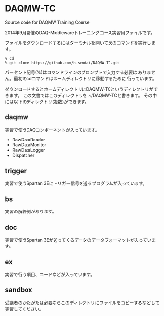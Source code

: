 DAQMW-TC
========

Source code for DAQMW Training Course

2014年9月開催のDAQ-Middlewareトレーニングコース実習用ファイルです。

ファイルをダウンロードするにはターミナルを開いて次のコマンドを実行します。

    % cd
    % git clone https://github.com/h-sendai/DAQMW-TC.git

パーセント記号(%)はコマンドラインのプロンプトで入力する必要は
ありません。最初のcdコマンドはホームディレクトリに移動するために
行っています。

ダウンロードするとホームディレクトリにDAQMW-TCというディレクトリができます。
この文書ではこのディレクトリを ~/DAQMW-TCと書きます。
その中には以下のディレクトリ(複数)ができます。

daqmw
-----

実習で使うDAQコンポーネントが入っています。

* RawDataReader
* RawDataMonitor
* RawDataLogger
* Dispatcher

trigger
-------

実習で使うSpartan 3Eにトリガー信号を送るプログラムが入っています。

bs
--

実習の解答例があります。

doc
---

実習で使うSpartan 3Eが送ってくるデータのデータフォーマットが入っています。

ex
--

実習で行う項目、コードなどが入っています。

sandbox
-------

受講者のかたがたは必要ならこのディレクトリにファイルをコピーするなどして
実習してください。
